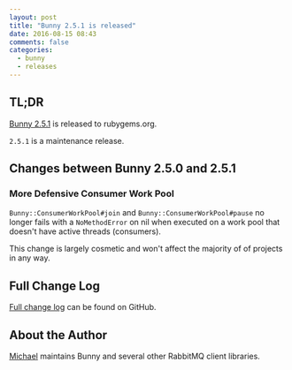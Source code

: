 ```yaml
---
layout: post
title: "Bunny 2.5.1 is released"
date: 2016-08-15 08:43
comments: false
categories:
  - bunny
  - releases
---
```


## TL;DR

[Bunny 2.5.1](https://rubygems.org/gems/bunny/versions/2.5.1) is released to rubygems.org.

`2.5.1` is a maintenance release.


## Changes between Bunny 2.5.0 and 2.5.1

### More Defensive Consumer Work Pool

`Bunny::ConsumerWorkPool#join` and `Bunny::ConsumerWorkPool#pause`
no longer fails with a `NoMethodError` on nil when executed
on a work pool that doesn't have active threads (consumers).

This change is largely cosmetic and won't affect the majority
of of projects in any way.


## Full Change Log

[Full change log](https://github.com/ruby-amqp/bunny/blob/2.5.x-stable/ChangeLog.md) can be found on GitHub.


## About the Author

[Michael](http://twitter.com/michaelklishin) maintains Bunny and several other RabbitMQ client libraries.
